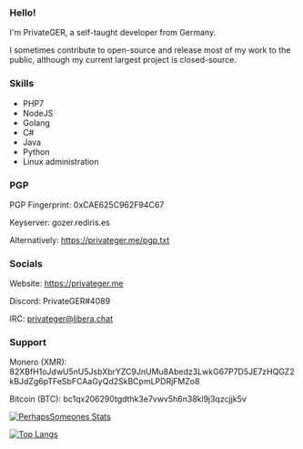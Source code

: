 ### Hello!

I'm PrivateGER, a self-taught developer from Germany.

I sometimes contribute to open-source and release most of my work to the public, although my current largest project is closed-source.

### Skills
- PHP7
- NodeJS
- Golang
- C#
- Java
- Python
- Linux administration

### PGP
PGP Fingerprint: 0xCAE625C962F94C67

Keyserver: gozer.rediris.es

Alternatively: https://privateger.me/pgp.txt

### Socials
Website: https://privateger.me

Discord: PrivateGER#4089

IRC: privateger@libera.chat

### Support
Monero (XMR): 82XBfH1oJdwU5nU5JsbXbrYZC9JnUMu8Abedz3LwkG67P7D5JE7zHQGZ2kBJdZg6pTFeSbFCAaGyQd2SkBCpmLPDRjFMZo8

Bitcoin (BTC): bc1qx206290tgdthk3e7vwv5h6n38kl9j3qzcjjk5v



[![PerhapsSomeones Stats](https://github-readme-stats.vercel.app/api?username=PerhapsSomeone)](https://github.com/anuraghazra/github-readme-stats)

[![Top Langs](https://github-readme-stats.vercel.app/api/top-langs/?username=perhapssomeone)](https://github.com/anuraghazra/github-readme-stats)
